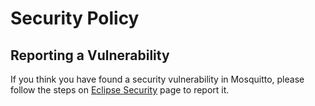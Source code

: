 # Security Policy

## Reporting a Vulnerability

If you think you have found a security vulnerability in Mosquitto, please follow the steps
on [Eclipse Security](https://www.eclipse.org/security/) page to report it.
